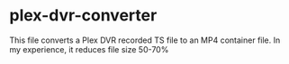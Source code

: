 # plex-dvr-converter
This file converts a Plex DVR recorded TS file to an MP4 container file.  In my experience, it reduces file size 50-70%
